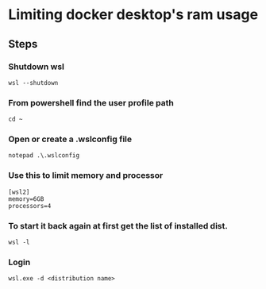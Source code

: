 # Limiting docker desktop's ram usage

## Steps

### Shutdown wsl
```
wsl --shutdown
```

### From powershell find the user profile path
```
cd ~
```

### Open or create a .wslconfig file
```
notepad .\.wslconfig
```

### Use this to limit memory and processor
```# ~/.wslconfig
[wsl2]
memory=6GB
processors=4
```

### To start it back again at first get the list of installed dist.
```
wsl -l
```

### Login
```
wsl.exe -d <distribution name>
```